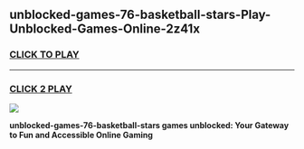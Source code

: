 
## unblocked-games-76-basketball-stars-Play-Unblocked-Games-Online-2z41x
<h3>
<a href="https://premium76.site?title=unblocked-games-76-basketball-stars&ref=24A">CLICK TO PLAY</a></h3>
<hr>

<h3>
<a href="https://premium76.site?title=unblocked-games-76-basketball-stars&ref=24A">CLICK 2 PLAY</a>
  
</h3>

<a href="https://premium76.site?title=unblocked-games-76-basketball-stars&ref=24A"><img src="https://clearcache.store/games.png"></a>


**unblocked-games-76-basketball-stars games unblocked: Your Gateway to Fun and Accessible Online Gaming**

